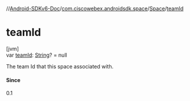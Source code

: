 //[Android-SDKv6-Doc](../../../index.md)/[com.ciscowebex.androidsdk.space](../index.md)/[Space](index.md)/[teamId](team-id.md)

# teamId

[jvm]\
var [teamId](team-id.md): [String](https://kotlinlang.org/api/latest/jvm/stdlib/kotlin/-string/index.html)? = null

The team Id that this space associated with.

#### Since

0.1

